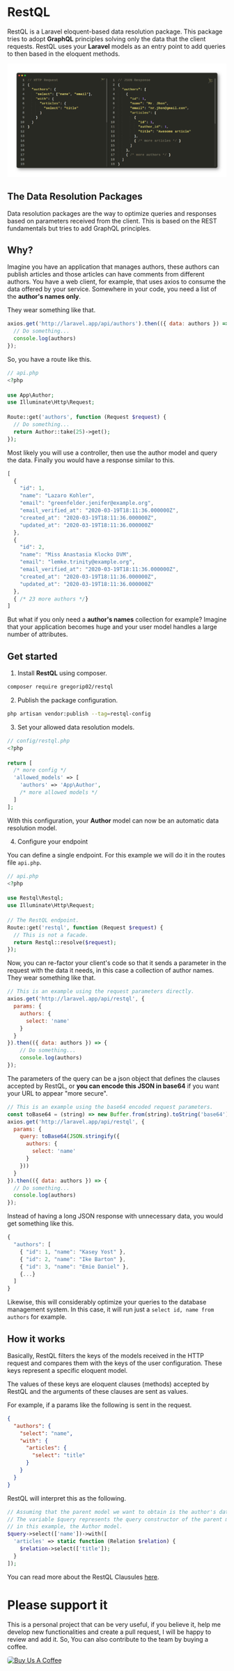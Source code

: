 # RestQL

RestQL is a Laravel eloquent-based data resolution package. This package tries to
adopt **GraphQL** principles solving only the data that the client requests.
RestQL uses your **Laravel** models as an entry point to add queries to then
based in the eloquent methods.

<img src="./img/example.png" alt="Laravel RestQL"/>

## **The Data Resolution Packages**

Data resolution packages are the way to optimize queries and responses based on
parameters received from the client. This is based on the REST fundamentals but tries
to add GraphQL principles.

## **Why?**

Imagine you have an application that manages authors, these authors can publish
articles and those articles can have comments from different authors. You have a
web client, for example, that uses axios to consume the data offered by your service.
Somewhere in your code, you need a list of the **author's names only**.

They wear something like that.

```js
axios.get('http://laravel.app/api/authors').then(({ data: authors }) => {
  // Do something...
  console.log(authors)
});
```

So, you have a route like this.

```php
// api.php
<?php

use App\Author;
use Illuminate\Http\Request;

Route::get('authors', function (Request $request) {
  // Do something...
  return Author::take(25)->get();
});
```

Most likely you will use a controller, then use the author model and query the data.
Finally you would have a response similar to this.

```js
[
  {
    "id": 1,
    "name": "Lazaro Kohler",
    "email": "greenfelder.jenifer@example.org",
    "email_verified_at": "2020-03-19T18:11:36.000000Z",
    "created_at": "2020-03-19T18:11:36.000000Z",
    "updated_at": "2020-03-19T18:11:36.000000Z"
  },
  {
    "id": 2,
    "name": "Miss Anastasia Klocko DVM",
    "email": "lemke.trinity@example.org",
    "email_verified_at": "2020-03-19T18:11:36.000000Z",
    "created_at": "2020-03-19T18:11:36.000000Z",
    "updated_at": "2020-03-19T18:11:36.000000Z"
  },
  { /* 23 more authors */}
]
```

But what if you only need a **author's names** collection for example? Imagine
that your application becomes huge and your user model handles a large number of
attributes.

## **Get started**

1. Install **RestQL** using composer.

```bash
composer require gregorip02/restql
```

2. Publish the package configuration.

```bash
php artisan vendor:publish --tag=restql-config
```

3. Set your allowed data resolution models.

```php
// config/restql.php
<?php

return [
  /* more config */
  'allowed_models' => [
    'authors' => 'App\Author',
    /* more allowed models */
  ]
];
```

With this configuration, your **Author** model can now be an automatic data resolution model.

4. Configure your endpoint

You can define a single endpoint. For this example we will do it in the routes
file `api.php`.

```php
// api.php
<?php

use Restql\Restql;
use Illuminate\Http\Request;

// The RestQL endpoint.
Route::get('restql', function (Request $request) {
  // This is not a facade.
  return Restql::resolve($request);
});
```

Now, you can re-factor your client's code so that it sends a parameter in the
request with the data it needs, in this case a collection of author names. They wear
something like that.

```js
// This is an example using the request parameters directly.
axios.get('http://laravel.app/api/restql', {
  params: {
    authors: {
      select: 'name'
    }
  }
}).then(({ data: authors }) => {
    // Do something...
    console.log(authors)
});
```

The parameters of the query can be a json object that defines the clauses accepted
by RestQL, or **you can encode this JSON in base64** if you want your URL to
appear "more secure".

```js
// This is an example using the base64 encoded request parameters.
const toBase64 = (string) => new Buffer.from(string).toString('base64');
axios.get('http://laravel.app/api/restql', {
  params: {
    query: toBase64(JSON.stringify({
      authors: {
        select: 'name'
      }
    }))
  }
}).then(({ data: authors }) => {
  // Do something...
  console.log(authors)
});
```

Instead of having a long JSON response with unnecessary data, you would get
something like this.

```js
{
  "authors": [
    { "id": 1, "name": "Kasey Yost" },
    { "id": 2, "name": "Ike Barton" },
    { "id": 3, "name": "Emie Daniel" },
    {...}
  ]
}
```

Likewise, this will considerably optimize your queries to the database management
system. In this case, it will run just a `select id, name from authors` for example.

## **How it works**

Basically, RestQL filters the keys of the models received in the HTTP request and
compares them with the keys of the user configuration. These keys represent a
specific eloquent model.

The values of these keys are eloquent clauses (methods) accepted by RestQL and
the arguments of these clauses are sent as values.

For example, if a params like the following is sent in the request.

```json
{
  "authors": {
    "select": "name",
    "with": {
      "articles": {
        "select": "title"
      }
    }
  }
}
```

RestQL will interpret this as the following.

```php
// Assuming that the parent model we want to obtain is the author's data.
// The variable $query represents the query constructor of the parent model,
// in this example, the Author model.
$query->select(['name'])->with([
  'articles' => static function (Relation $relation) {
    $relation->select(['title']);
  }
]);
```

You can read more about the RestQL Clausules <a href="./docs/Clausules.md"
                                                title="RestQL Documentation">here</a>.

# **Please support it**

This is a personal project that can be very useful, if you believe it, help me
develop new functionalities and create a pull request, I will be happy to review
and add it. So, You can also contribute to the team by buying a coffee.

<a href="https://www.buymeacoffee.com/BgHiZ9b" target="_blank">
    <img src="https://cdn.buymeacoffee.com/buttons/default-red.png"
        style="border-radius: 5px;"
        alt="Buy Us A Coffee"
        width="300"
        height="80"/>
</a>
